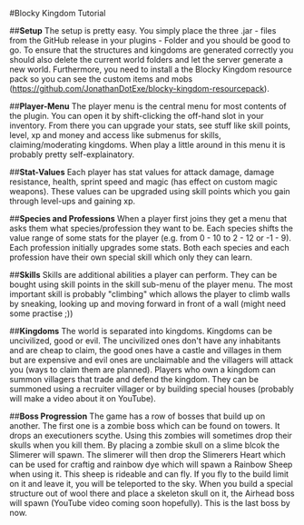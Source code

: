 #Blocky Kingdom Tutorial

##**Setup**
The setup is pretty easy. You simply place the three .jar - files from the GitHub release in your plugins - Folder and you
should be good to go. To ensure that the structures and kingdoms are generated correctly you should also delete the current
world folders and let the server generate a new world.
Furthermore, you need to install a the Blocky Kingdom resource pack so you can see the custom items and mobs (https://github.com/JonathanDotExe/blocky-kingdom-resourcepack).

##**Player-Menu**
The player menu is the central menu for most contents of the plugin. You can open it by shift-clicking the off-hand slot in your
inventory. From there you can upgrade your stats, see stuff like skill points, level, xp and money and access like submenus for
skills, claiming/moderating kingdoms. When play a little around in this menu it is probably pretty self-explainatory.

##**Stat-Values**
Each player has stat values for attack damage, damage resistance, health, sprint speed and magic (has effect on custom magic weapons).
These values can be upgraded using skill points which you gain through level-ups and gaining xp.

##**Species and Professions**
When a player first joins they get a menu that asks them what species/profession they want to be. Each species shifts the value
range of some stats for the player (e.g. from 0 - 10 to 2 - 12 or -1 - 9). Each profession initially upgrades some stats.
Both each species and each profession have their own special skill which only they can learn.

##**Skills**
Skills are additional abilities a player can perform. They can be bought using skill points in the skill sub-menu of the player menu.
The most important skill is probably "climbing" which allows the player to climb walls by sneaking, looking up and moving forward
in front of a wall (might need some practise ;))

##**Kingdoms**
The world is separated into kingdoms. Kingdoms can be uncivilized, good or evil. The uncivilized ones don't have any inhabitants
and are cheap to claim, the good ones have a castle and villages in them but are expensive and evil ones are unclaimable and
the villagers will attack you (ways to claim them are planned). Players who own a kingdom can summon villagers that trade and defend
the kingdom. They can be summoned using a recruiter villager or by building special houses (probably will make a video about it on YouTube).

##**Boss Progression**
The game has a row of bosses that build up on another. The first one is a zombie boss which can be found on towers. It drops an
executioners scythe. Using this zombies will sometimes drop their skulls when you kill them. By placing a zombie skull on a
slime blcok the Slimerer will spawn. The slimerer will then drop the Slimerers Heart which can be used for craftig and rainbow dye
which will spawn a Rainbow Sheep when using it. This sheep is rideable and can fly. If you fly to the build limit on it and leave it, 
you will be teleported to the sky. When you build a special structure out of wool there and place a skeleton skull on it, the Airhead
boss will spawn (YouTube video coming soon hopefully). This is the last boss by now.
